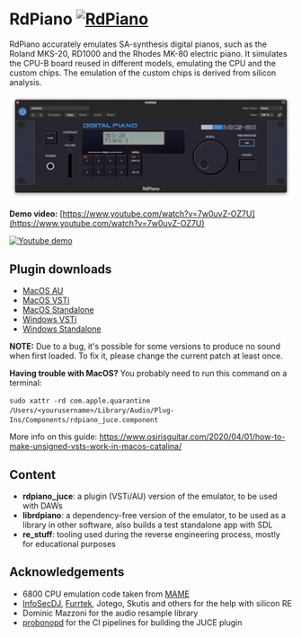 # RdPiano [![RdPiano](https://github.com/giulioz/rdpiano/actions/workflows/main.yml/badge.svg)](https://github.com/giulioz/rdpiano/actions/workflows/main.yml)

RdPiano accurately emulates SA-synthesis digital pianos, such as the Roland MKS-20, RD1000 and the Rhodes MK-80 electric piano.
It simulates the CPU-B board reused in different models, emulating the CPU and the custom chips. The emulation of the custom chips is derived from silicon analysis.

![UI](docs/ui_screenshot.png)

**Demo video:** [https://www.youtube.com/watch?v=7w0uvZ-OZ7U](https://www.youtube.com/watch?v=7w0uvZ-OZ7U)

[![Youtube demo](https://img.youtube.com/vi/7w0uvZ-OZ7U/hqdefault.jpg)](https://www.youtube.com/watch?v=7w0uvZ-OZ7U)

## Plugin downloads

- [MacOS AU](https://github.com/giulioz/rdpiano/releases/download/latest/rdpiano_juce.component.macOS.zip)
- [MacOS VSTi](https://github.com/giulioz/rdpiano/releases/download/latest/rdpiano_juce.vst3.macOS.zip)
- [MacOS Standalone](https://github.com/giulioz/rdpiano/releases/download/latest/rdpiano_juce.app.macOS.zip)
- [Windows VSTi](https://github.com/giulioz/rdpiano/releases/download/latest/rdpiano_juce.vst3)
- [Windows Standalone](https://github.com/giulioz/rdpiano/releases/download/latest/rdpiano_juce.exe)

**NOTE:** Due to a bug, it's possible for some versions to produce no sound when first loaded. To fix it, please change the current patch at least once.

**Having trouble with MacOS?** You probably need to run this command on a terminal:

```sudo xattr -rd com.apple.quarantine /Users/<yourusername>/Library/Audio/Plug-Ins/Components/rdpiano_juce.component```

More info on this guide: https://www.osirisguitar.com/2020/04/01/how-to-make-unsigned-vsts-work-in-macos-catalina/

## Content

- **rdpiano_juce**: a plugin (VSTi/AU) version of the emulator, to be used with DAWs
- **librdpiano**: a dependency-free version of the emulator, to be used as a library in other software, also builds a test standalone app with SDL
- **re_stuff**: tooling used during the reverse engineering process, mostly for educational purposes

## Acknowledgements

- 6800 CPU emulation code taken from [MAME](https://github.com/mamedev/mame)
- [InfoSecDJ](https://siliconpr0n.org/archive/doku.php?id=infosecdj:start), [Furrtek](http://furrtek.free.fr/), Jotego, Skutis and others for the help with silicon RE
- Dominic Mazzoni for the audio resample library
- [probonopd](https://github.com/probonopd) for the CI pipelines for building the JUCE plugin
